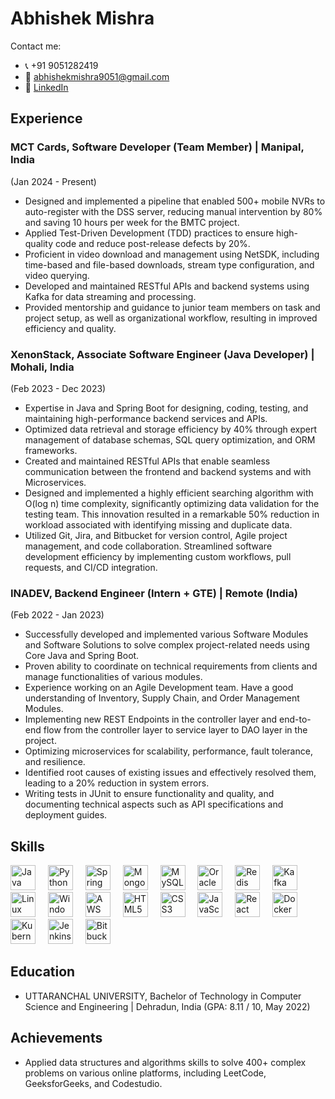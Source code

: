 # Abhishek Mishra

Contact me: 
- 📞 +91 9051282419 
- 📧 abhishekmishra9051@gmail.com 
- 💼 [LinkedIn](https://linkedin.com/in/abhishekmishra9051)

## Experience

### MCT Cards, Software Developer (Team Member) | Manipal, India 
(Jan 2024 - Present)
- Designed and implemented a pipeline that enabled 500+ mobile NVRs to auto-register with the DSS server, reducing manual intervention by 80% and saving 10 hours per week for the BMTC project.
- Applied Test-Driven Development (TDD) practices to ensure high-quality code and reduce post-release defects by 20%.
- Proficient in video download and management using NetSDK, including time-based and file-based downloads, stream type configuration, and video querying.
- Developed and maintained RESTful APIs and backend systems using Kafka for data streaming and processing.
- Provided mentorship and guidance to junior team members on task and project setup, as well as organizational workflow, resulting in improved efficiency and quality.

### XenonStack, Associate Software Engineer (Java Developer) | Mohali, India 
(Feb 2023 - Dec 2023)
- Expertise in Java and Spring Boot for designing, coding, testing, and maintaining high-performance backend services and APIs.
- Optimized data retrieval and storage efficiency by 40% through expert management of database schemas, SQL query optimization, and ORM frameworks.
- Created and maintained RESTful APIs that enable seamless communication between the frontend and backend systems and with Microservices.
- Designed and implemented a highly efficient searching algorithm with O(log n) time complexity, significantly optimizing data validation for the testing team. This innovation resulted in a remarkable 50% reduction in workload associated with identifying missing and duplicate data.
- Utilized Git, Jira, and Bitbucket for version control, Agile project management, and code collaboration. Streamlined software development efficiency by implementing custom workflows, pull requests, and CI/CD integration.

### INADEV, Backend Engineer (Intern + GTE) | Remote (India) 
(Feb 2022 - Jan 2023)
- Successfully developed and implemented various Software Modules and Software Solutions to solve complex project-related needs using Core Java and Spring Boot.
- Proven ability to coordinate on technical requirements from clients and manage functionalities of various modules.
- Experience working on an Agile Development team. Have a good understanding of Inventory, Supply Chain, and Order Management Modules.
- Implementing new REST Endpoints in the controller layer and end-to-end flow from the controller layer to service layer to DAO layer in the project.
- Optimizing microservices for scalability, performance, fault tolerance, and resilience.
- Identified root causes of existing issues and effectively resolved them, leading to a 20% reduction in system errors.
- Writing tests in JUnit to ensure functionality and quality, and documenting technical aspects such as API specifications and deployment guides.

## Skills
<div align="left">
  <img src="https://cdn.jsdelivr.net/gh/devicons/devicon/icons/java/java-original.svg" height="40" alt="Java logo"  />
  <img width="12" />
  <img src="https://cdn.jsdelivr.net/gh/devicons/devicon/icons/python/python-original.svg" height="40" alt="Python logo"  />
  <img width="12" />
  <img src="https://cdn.jsdelivr.net/gh/devicons/devicon/icons/spring/spring-original.svg" height="40" alt="Spring logo"  />
  <img width="12" />
  <img src="https://cdn.jsdelivr.net/gh/devicons/devicon/icons/mongodb/mongodb-original.svg" height="40" alt="MongoDB logo"  />
  <img width="12" />
  <img src="https://cdn.jsdelivr.net/gh/devicons/devicon/icons/mysql/mysql-original.svg" height="40" alt="MySQL logo"  />
  <img width="12" />
  <img src="https://cdn.jsdelivr.net/gh/devicons/devicon/icons/oracle/oracle-original.svg" height="40" alt="Oracle logo"  />
  <img width="12" />
  <img src="https://cdn.jsdelivr.net/gh/devicons/devicon/icons/redis/redis-original.svg" height="40" alt="Redis logo"  />
  <img width="12" />
  <img src="https://cdn.jsdelivr.net/gh/devicons/devicon/icons/kafka/kafka-original.svg" height="40" alt="Kafka logo"  />
  <img width="12" />
  <img src="https://cdn.jsdelivr.net/gh/devicons/devicon/icons/linux/linux-original.svg" height="40" alt="Linux logo"  />
  <img width="12" />
  <img src="https://cdn.jsdelivr.net/gh/devicons/devicon/icons/windows8/windows8-original.svg" height="40" alt="Windows logo"  />
  <img width="12" />
  <img src="https://cdn.jsdelivr.net/gh/devicons/devicon/icons/amazonwebservices/amazonwebservices-original.svg" height="40" alt="AWS logo"  />
  <img width="12" />
  <img src="https://cdn.jsdelivr.net/gh/devicons/devicon/icons/html5/html5-original.svg" height="40" alt="HTML5 logo"  />
  <img width="12" />
  <img src="https://cdn.jsdelivr.net/gh/devicons/devicon/icons/css3/css3-original.svg" height="40" alt="CSS3 logo"  />
  <img width="12" />
  <img src="https://cdn.jsdelivr.net/gh/devicons/devicon/icons/javascript/javascript-original.svg" height="40" alt="JavaScript logo"  />
  <img width="12" />
  <img src="https://cdn.jsdelivr.net/gh/devicons/devicon/icons/react/react-original.svg" height="40" alt="React JS logo"  />
  <img width="12" />
  <img src="https://cdn.jsdelivr.net/gh/devicons/devicon/icons/docker/docker-original.svg" height="40" alt="Docker logo"  />
  <img width="12" />
  <img src="https://cdn.jsdelivr.net/gh/devicons/devicon/icons/kubernetes/kubernetes-plain.svg" height="40" alt="Kubernetes logo"  />
  <img width="12" />
  <img src="https://cdn.jsdelivr.net/gh/devicons/devicon/icons/jenkins/jenkins-original.svg" height="40" alt="Jenkins logo"  />
  <img width="12" />
  <img src="https://cdn.jsdelivr.net/gh/devicons/devicon/icons/bitbucket/bitbucket-original.svg" height="40" alt="Bitbucket logo"  />
</div>

## Education
- UTTARANCHAL UNIVERSITY, Bachelor of Technology in Computer Science and Engineering | Dehradun, India (GPA: 8.11 / 10, May 2022)

## Achievements
- Applied data structures and algorithms skills to solve 400+ complex problems on various online platforms, including LeetCode, GeeksforGeeks, and Codestudio.
